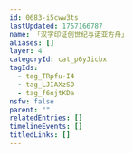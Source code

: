 ```yaml
---
id: 0683-i5cww3ts
lastUpdated: 1757166787
name: 「汉字印证创世纪与诺亚方舟」
aliases: []
layer: 4
categoryId: cat_p6yJicbx
tagIds:
  - tag_TRpfu-I4
  - tag_LJIAXzSO
  - tag_f6njtKDa
nsfw: false
parent: ""
relatedEntries: []
timelineEvents: []
titledLinks: []
---
```


